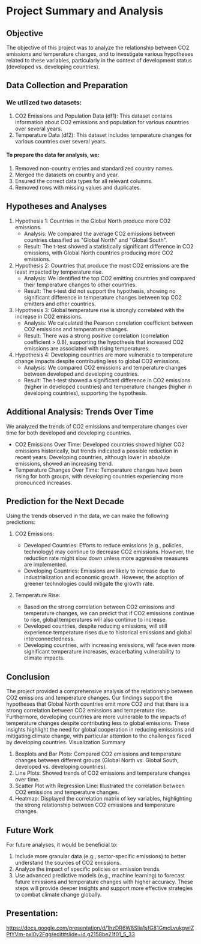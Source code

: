 
# Project Summary and Analysis

## Objective
The objective of this project was to analyze the relationship between CO2 emissions and temperature changes, and to investigate various hypotheses related to these variables, particularly in the context of development status (developed vs. developing countries).

## Data Collection and Preparation

### We utilized two datasets:
   1. CO2 Emissions and Population Data (df1): This dataset contains information about CO2 emissions and population for various countries over several years.
   2. Temperature Data (df2): This dataset includes temperature changes for various countries over several years.
#### To prepare the data for analysis, we:
   1. Removed non-country entries and standardized country names.
   2. Merged the datasets on country and year.
   3. Ensured the correct data types for all relevant columns.
   4. Removed rows with missing values and duplicates.
## Hypotheses and Analyses
   1. Hypothesis 1: Countries in the Global North produce more CO2 emissions.
      - Analysis: We compared the average CO2 emissions between countries classified as "Global North" and "Global South".
      - Result: The t-test showed a statistically significant difference in CO2 emissions, with Global North countries producing more CO2 emissions.
   2. Hypothesis 2: Countries that produce the most CO2 emissions are the least impacted by temperature rise.
      - Analysis: We identified the top CO2 emitting countries and compared their temperature changes to other countries.
      - Result: The t-test did not support the hypothesis, showing no significant difference in temperature changes between top CO2 emitters and other countries.
   3. Hypothesis 3: Global temperature rise is strongly correlated with the increase in CO2 emissions.
      - Analysis: We calculated the Pearson correlation coefficient between CO2 emissions and temperature changes.
      - Result: There was a strong positive correlation (correlation coefficient > 0.8), supporting the hypothesis that increased CO2 emissions are associated with rising temperatures.
   4. Hypothesis 4: Developing countries are more vulnerable to temperature change impacts despite contributing less to global CO2 emissions.
      - Analysis: We compared CO2 emissions and temperature changes between developed and developing countries.
      - Result: The t-test showed a significant difference in CO2 emissions (higher in developed countries) and temperature changes (higher in developing countries), supporting the hypothesis.
## Additional Analysis: Trends Over Time
   We analyzed the trends of CO2 emissions and temperature changes over time for both developed and developing countries.
   - CO2 Emissions Over Time: Developed countries showed higher CO2 emissions historically, but trends indicated a possible reduction in recent years. Developing countries, although lower in absolute emissions, showed an increasing trend.
   - Temperature Changes Over Time: Temperature changes have been rising for both groups, with developing countries experiencing more pronounced increases.
## Prediction for the Next Decade
Using the trends observed in the data, we can make the following predictions:

   1. CO2 Emissions:
      - Developed Countries: Efforts to reduce emissions (e.g., policies, technology) may continue to decrease CO2 emissions. However, the reduction rate might slow down unless more aggressive measures are implemented.
      - Developing Countries: Emissions are likely to increase due to industrialization and economic growth. However, the adoption of greener technologies could mitigate the growth rate.

   2. Temperature Rise:
      - Based on the strong correlation between CO2 emissions and temperature changes, we can predict that if CO2 emissions continue to rise, global temperatures will also continue to increase.
      - Developed countries, despite reducing emissions, will still experience temperature rises due to historical emissions and global interconnectedness.
      - Developing countries, with increasing emissions, will face even more significant temperature increases, exacerbating vulnerability to climate impacts.

## Conclusion
The project provided a comprehensive analysis of the relationship between CO2 emissions and temperature changes. Our findings support the hypotheses that Global North countries emit more CO2 and that there is a strong correlation between CO2 emissions and temperature rise. Furthermore, developing countries are more vulnerable to the impacts of temperature changes despite contributing less to global emissions. These insights highlight the need for global cooperation in reducing emissions and mitigating climate change, with particular attention to the challenges faced by developing countries.
Visualization Summary
   1. Boxplots and Bar Plots: Compared CO2 emissions and temperature changes between different groups (Global North vs. Global South, developed vs. developing countries).
   2. Line Plots: Showed trends of CO2 emissions and temperature changes over time.
   3. Scatter Plot with Regression Line: Illustrated the correlation between CO2 emissions and temperature changes.
   4. Heatmap: Displayed the correlation matrix of key variables, highlighting the strong relationship between CO2 emissions and temperature changes.
## Future Work
For future analyses, it would be beneficial to:
   1. Include more granular data (e.g., sector-specific emissions) to better understand the sources of CO2 emissions.
   2. Analyze the impact of specific policies on emission trends.
   3. Use advanced predictive models (e.g., machine learning) to forecast future emissions and temperature changes with higher accuracy.
These steps will provide deeper insights and support more effective strategies to combat climate change globally.

## Presentation:
https://docs.google.com/presentation/d/1hzDR6W8Slia1sfG81GmcLvukgwIZPtYVm-pxl0y2Fqg/edit#slide=id.g2158be21f01_5_33


